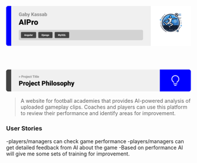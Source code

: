 <img src="./readme/Readme Template Assets//title1.svg"/>

<br><br>

<!-- project philosophy -->
<img src="./readme/Readme Template Assets/title2.svg"/>

>  A website for football academies that provides AI-powered analysis of uploaded gameplay clips. Coaches and players can use this platform to review their performance and identify areas for improvement.


### User Stories
-players/managers can check game performance
-players/managers can get detailed feedback from AI about the game
-Based on performance AI will give me some sets of training for improvement.

<br><br>

